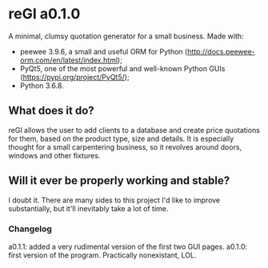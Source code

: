 # reGI a0.1.0
A minimal, clumsy quotation generator for a small business.
Made with:
- peewee 3.9.6, a small and useful ORM for Python (http://docs.peewee-orm.com/en/latest/index.html);
- PyQt5, one of the most powerful and well-known Python GUIs (https://pypi.org/project/PyQt5/);
- Python 3.6.8.

## What does it do?
reGI allows the user to add clients to a database and create price quotations for them, based on the product type, size and details. It is especially thought for a small carpentering business, so it revolves around doors, windows and other fixtures.
## Will it ever be properly working and stable?
I doubt it. There are many sides to this project I'd like to improve substantially, but it'll inevitably take a lot of time.


### Changelog
a0.1.1: added a very rudimental version of the first two GUI pages.
a0.1.0: first version of the program. Practically nonexistant, LOL.
